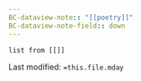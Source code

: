 ```yaml
---
BC-dataview-note:: "[[poetry]]"
BC-dataview-note-field:: down
---
```

```dataview
list from [[]]
```


Last modified: `=this.file.mday`